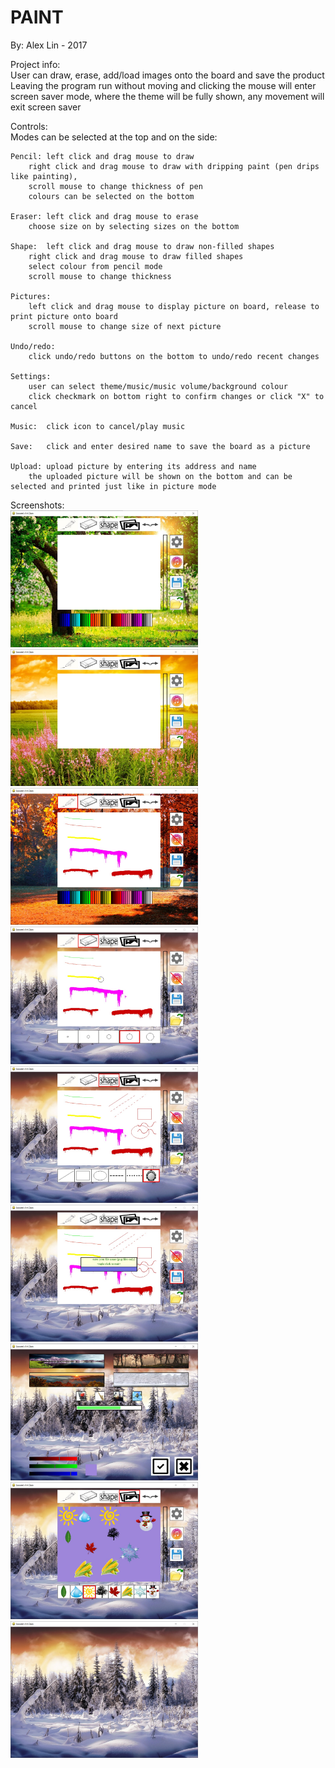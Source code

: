 # PAINT
By: Alex Lin - 2017

Project info:  
	User can draw, erase, add/load images onto the board and save the product
	Leaving the program run without moving and clicking the mouse will enter screen saver mode, where the theme will be fully shown, any movement will exit screen saver

Controls:  
Modes can be selected at the top and on the side: 

	Pencil: left click and drag mouse to draw
		right click and drag mouse to draw with dripping paint (pen drips like painting), 
		scroll mouse to change thickness of pen
		colours can be selected on the bottom

	Eraser: left click and drag mouse to erase
		choose size on by selecting sizes on the bottom
				
	Shape:  left click and drag mouse to draw non-filled shapes
		right click and drag mouse to draw filled shapes
		select colour from pencil mode
		scroll mouse to change thickness

	Pictures: 
		left click and drag mouse to display picture on board, release to print picture onto board
		scroll mouse to change size of next picture

	Undo/redo:
		click undo/redo buttons on the bottom to undo/redo recent changes

	Settings:
		user can select theme/music/music volume/background colour
		click checkmark on bottom right to confirm changes or click "X" to cancel

	Music:  click icon to cancel/play music

	Save:   click and enter desired name to save the board as a picture

	Upload: upload picture by entering its address and name
		the uploaded picture will be shown on the bottom and can be selected and printed just like in picture mode


Screenshots:  
<img width=300 src="https://github.com/pxlin-09/py_paint/raw/master/Screenshots/screenshot0.jpg"/>
<img width=300 src="https://github.com/pxlin-09/py_paint/raw/master/Screenshots/screenshot1.jpg"/>
<img width=300 src="https://github.com/pxlin-09/py_paint/raw/master/Screenshots/screenshot2.jpg"/>
<img width=300 src="https://github.com/pxlin-09/py_paint/raw/master/Screenshots/screenshot3.jpg"/>
<img width=300 src="https://github.com/pxlin-09/py_paint/raw/master/Screenshots/screenshot4.jpg"/>
<img width=300 src="https://github.com/pxlin-09/py_paint/raw/master/Screenshots/screenshot5.jpg"/>
<img width=300 src="https://github.com/pxlin-09/py_paint/raw/master/Screenshots/screenshot6.jpg"/>
<img width=300 src="https://github.com/pxlin-09/py_paint/raw/master/Screenshots/screenshot7.jpg"/>
<img width=300 src="https://github.com/pxlin-09/py_paint/raw/master/Screenshots/screenshot8.jpg"/>
